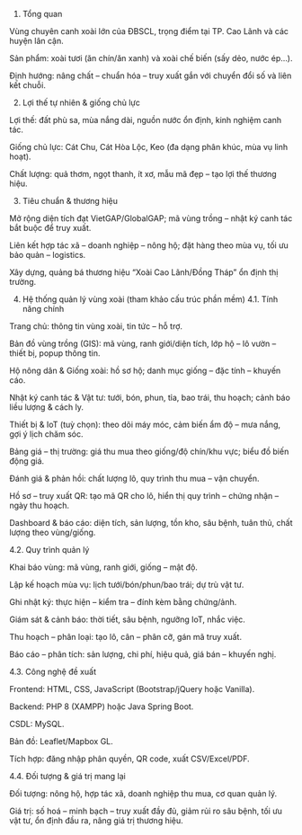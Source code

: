 1. Tổng quan

Vùng chuyên canh xoài lớn của ĐBSCL, trọng điểm tại TP. Cao Lãnh và các huyện lân cận.

Sản phẩm: xoài tươi (ăn chín/ăn xanh) và xoài chế biến (sấy dẻo, nước ép…).

Định hướng: nâng chất – chuẩn hóa – truy xuất gắn với chuyển đổi số và liên kết chuỗi.

2. Lợi thế tự nhiên & giống chủ lực

Lợi thế: đất phù sa, mùa nắng dài, nguồn nước ổn định, kinh nghiệm canh tác.

Giống chủ lực: Cát Chu, Cát Hòa Lộc, Keo (đa dạng phân khúc, mùa vụ linh hoạt).

Chất lượng: quả thơm, ngọt thanh, ít xơ, mẫu mã đẹp – tạo lợi thế thương hiệu.

3. Tiêu chuẩn & thương hiệu

Mở rộng diện tích đạt VietGAP/GlobalGAP; mã vùng trồng – nhật ký canh tác bắt buộc để truy xuất.

Liên kết hợp tác xã – doanh nghiệp – nông hộ; đặt hàng theo mùa vụ, tối ưu bảo quản – logistics.

Xây dựng, quảng bá thương hiệu “Xoài Cao Lãnh/Đồng Tháp” ổn định thị trường.

4. Hệ thống quản lý vùng xoài (tham khảo cấu trúc phần mềm)
  4.1. Tính năng chính

Trang chủ: thông tin vùng xoài, tin tức – hỗ trợ.

Bản đồ vùng trồng (GIS): mã vùng, ranh giới/diện tích, lớp hộ – lô vườn – thiết bị, popup thông tin.

Hộ nông dân & Giống xoài: hồ sơ hộ; danh mục giống – đặc tính – khuyến cáo.

Nhật ký canh tác & Vật tư: tưới, bón, phun, tỉa, bao trái, thu hoạch; cảnh báo liều lượng & cách ly.

Thiết bị & IoT (tuỳ chọn): theo dõi máy móc, cảm biến ẩm độ – mưa nắng, gợi ý lịch chăm sóc.

Bảng giá – thị trường: giá thu mua theo giống/độ chín/khu vực; biểu đồ biến động giá.

Đánh giá & phản hồi: chất lượng lô, quy trình thu mua – vận chuyển.

Hồ sơ – truy xuất QR: tạo mã QR cho lô, hiển thị quy trình – chứng nhận – ngày thu hoạch.

Dashboard & báo cáo: diện tích, sản lượng, tồn kho, sâu bệnh, tuân thủ, chất lượng theo vùng/giống.

  4.2. Quy trình quản lý

Khai báo vùng: mã vùng, ranh giới, giống – mật độ.

Lập kế hoạch mùa vụ: lịch tưới/bón/phun/bao trái; dự trù vật tư.

Ghi nhật ký: thực hiện – kiểm tra – đính kèm bằng chứng/ảnh.

Giám sát & cảnh báo: thời tiết, sâu bệnh, ngưỡng IoT, nhắc việc.

Thu hoạch – phân loại: tạo lô, cân – phân cỡ, gán mã truy xuất.

Báo cáo – phân tích: sản lượng, chi phí, hiệu quả, giá bán – khuyến nghị.

  4.3. Công nghệ đề xuất

Frontend: HTML, CSS, JavaScript (Bootstrap/jQuery hoặc Vanilla).

Backend: PHP 8 (XAMPP) hoặc Java Spring Boot.

CSDL: MySQL.

Bản đồ: Leaflet/Mapbox GL.

Tích hợp: đăng nhập phân quyền, QR code, xuất CSV/Excel/PDF.

  4.4. Đối tượng & giá trị mang lại

Đối tượng: nông hộ, hợp tác xã, doanh nghiệp thu mua, cơ quan quản lý.

Giá trị: số hoá – minh bạch – truy xuất đầy đủ, giảm rủi ro sâu bệnh, tối ưu vật tư, ổn định đầu ra, nâng giá trị thương hiệu.
